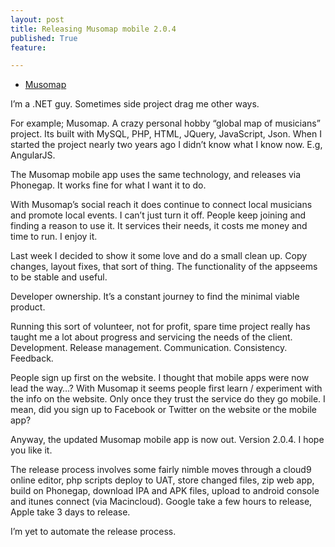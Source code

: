 ```yaml
---
layout: post
title: Releasing Musomap mobile 2.0.4
published: True
feature: 

---
```


*   [Musomap](http://www.musomap.com)

I’m a .NET guy. Sometimes side project drag me other ways.

For example; Musomap. A crazy personal hobby “global map of musicians” project. Its built with MySQL, PHP, HTML, JQuery, JavaScript, Json. When I started the project nearly two years ago I didn’t know what I know now. E.g, AngularJS.

The Musomap mobile app uses the same technology, and releases via Phonegap. It works fine for what I want it to do.

With Musomap’s social reach it does continue to connect local musicians and promote local events. I can’t just turn it off. People keep joining and finding a reason to use it. It services their needs, it costs me money and time to run. I enjoy it.

Last week I decided to show it some love and do a small clean up. Copy changes, layout fixes, that sort of thing. The functionality of the appseems to be stable and useful.

Developer ownership. It’s a constant journey to find the minimal viable product.

Running this sort of volunteer, not for profit, spare time project really has taught me a lot about progress and servicing the needs of the client. Development. Release management. Communication. Consistency. Feedback.

People sign up first on the website. I thought that mobile apps were now lead the way…? With Musomap it seems people first learn / experiment with the info on the website. Only once they trust the service do they go mobile. I mean, did you sign up to Facebook or Twitter on the website or the mobile app?

Anyway, the updated Musomap mobile app is now out. Version 2.0.4\. I hope you like it.

The release process involves some fairly nimble moves through a cloud9 online editor, php scripts deploy to UAT, store changed files, zip web app, build on Phonegap, download IPA and APK files, upload to android console and itunes connect (via Macincloud). Google take a few hours to release, Apple take 3 days to release.

I’m yet to automate the release process.